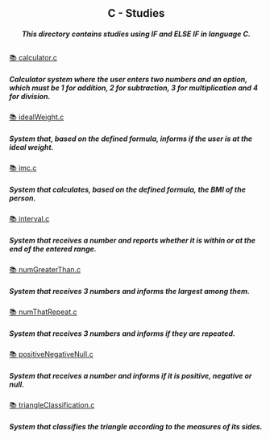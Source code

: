 # <h2 align="center"> C - Studies
<i><h4 align="center">This directory contains studies using IF and ELSE IF in language C.</i> 

##

[📚 calculator.c](https://github.com/luanarruda/C_Studies/blob/main/If_ElseIf/calculator.c) <h5>Calculator system where the user enters two numbers and an option, which must be 1 for addition, 2 for subtraction, 3 for multiplication and 4 for division.
</h5>

[📚 idealWeight.c](https://github.com/luanarruda/C_Studies/blob/main/If_ElseIf/idealWeight.c) <h5>System that, based on the defined formula, informs if the user is at the ideal weight.</h5>

[📚 imc.c](https://github.com/luanarruda/C_Studies/blob/main/If_ElseIf/imc.c) <h5>System that calculates, based on the defined formula, the BMI of the person.</h5>

[📚 interval.c](https://github.com/luanarruda/C_Studies/blob/main/If_ElseIf/interval.c) <h5>System that receives a number and reports whether it is within or at the end of the entered range.</h5>

[📚 numGreaterThan.c](https://github.com/luanarruda/C_Studies/blob/main/If_ElseIf/numGreaterThan.c) <h5>System that receives 3 numbers and informs the largest among them.</h5>

[📚 numThatRepeat.c](https://github.com/luanarruda/C_Studies/blob/main/If_ElseIf/numThatRepeat.c) <h5>System that receives 3 numbers and informs if they are repeated.</h5>

[📚 positiveNegativeNull.c](https://github.com/luanarruda/C_Studies/blob/main/If_ElseIf/positiveNegativeNull.c) <h5>System that receives a number and informs if it is positive, negative or null.</h5>

[📚 triangleClassification.c](https://github.com/luanarruda/C_Studies/blob/main/If_ElseIf/triangleClassification.c) <h5> System that classifies the triangle according to the measures of its sides.</h5>

